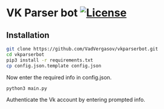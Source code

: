 VK Parser bot [![License](https://img.shields.io/github/license/VadVergasov/vkparserbot)](https://github.com/VadVergasov/vkparserbot/blob/master/LICENSE)
=============

Installation
-------------

~~~bash
git clone https://github.com/VadVergasov/vkparserbot.git
cd vkparserbot
pip3 install -r requirements.txt
cp config.json.template config.json
~~~

Now enter the required info in config.json.

~~~bash
python3 main.py
~~~

Authenticate the Vk account by entering prompted info.
